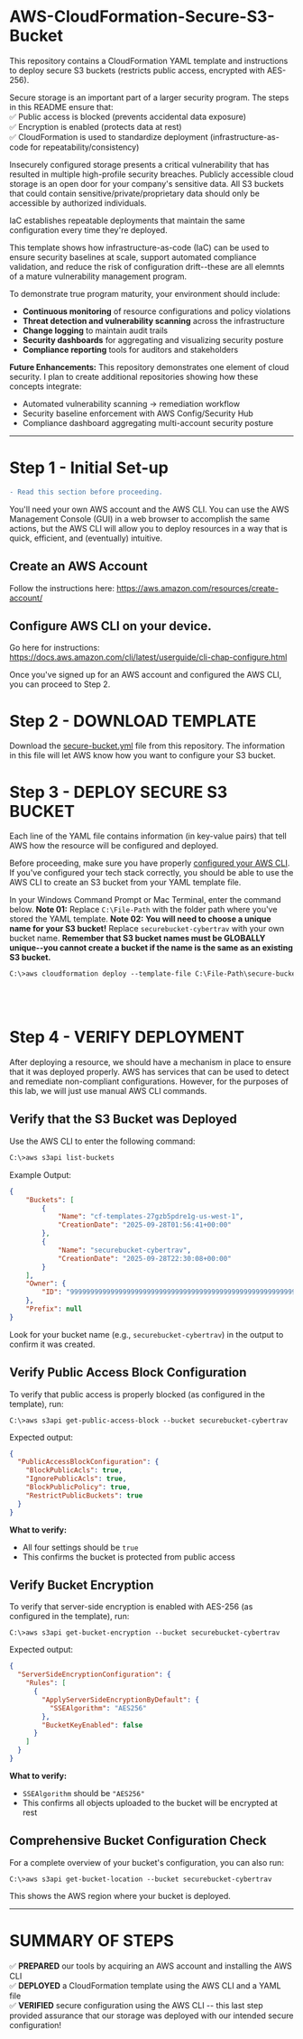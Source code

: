 # AWS-CloudFormation-Secure-S3-Bucket
This repository contains a CloudFormation YAML template and instructions to deploy secure S3 buckets (restricts public access, encrypted with AES-256).

Secure storage is an important part of a larger security program. The steps in this README ensure that:<br/>
✅ Public access is blocked (prevents accidental data exposure)  
✅ Encryption is enabled (protects data at rest)  
✅ CloudFormation is used to standardize deployment (infrastructure-as-code for repeatability/consistency)

Insecurely configured storage presents a critical vulnerability that has resulted in multiple high-profile security breaches. Publicly accessible cloud storage is an open door for your company's sensitive data. All S3 buckets that could contain sensitive/private/proprietary data should only be accessible by authorized individuals.

IaC establishes repeatable deployments that maintain the same configuration every time they're deployed.

This template shows how infrastructure-as-code (IaC) can be used to ensure security baselines at scale, support automated compliance validation, and reduce the risk of configuration drift--these are all elemnts of a mature vulnerability management program. 

To demonstrate true program maturity, your environment should include:
- **Continuous monitoring** of resource configurations and policy violations
- **Threat detection and vulnerability scanning** across the infrastructure
- **Change logging** to maintain audit trails
- **Security dashboards** for aggregating and visualizing security posture
- **Compliance reporting** tools for auditors and stakeholders

**Future Enhancements:**
This repository demonstrates one element of cloud security. I plan to create additional repositories showing how these concepts integrate:
- Automated vulnerability scanning → remediation workflow
- Security baseline enforcement with AWS Config/Security Hub
- Compliance dashboard aggregating multi-account security posture

---

# Step 1 - Initial Set-up

```diff
- Read this section before proceeding.
```

You'll need your own AWS account and the AWS CLI. You can use the AWS Management Console (GUI) in a web browser to accomplish the same actions, but the AWS CLI will allow you to deploy resources in a way that is quick, efficient, and (eventually) intuitive.

## Create an AWS Account
Follow the instructions here: https://aws.amazon.com/resources/create-account/

## Configure AWS CLI on your device.
Go here for instructions: https://docs.aws.amazon.com/cli/latest/userguide/cli-chap-configure.html

Once you've signed up for an AWS account and configured the AWS CLI, you can proceed to Step 2.

# Step 2 - DOWNLOAD TEMPLATE
Download the [secure-bucket.yml](https://github.com/TravDunc/AWS-CloudFormation-Secure-S3-Bucket/blob/main/secure-bucket.yml) file from this repository.
The information in this file will let AWS know how you want to configure your S3 bucket.

# Step 3 - DEPLOY SECURE S3 BUCKET
Each line of the YAML file contains information (in key-value pairs) that tell AWS how the resource will be configured and deployed.

Before proceeding, make sure you have properly [configured your AWS CLI](https://docs.aws.amazon.com/cli/latest/userguide/cli-chap-configure.html). If you've configured your tech stack correctly, you should be able to use the AWS CLI to create an S3 bucket from your YAML template file.

In your Windows Command Prompt or Mac Terminal, enter the command below.
**Note 01:** Replace `C:\File-Path` with the folder path where you've stored the YAML template.
**Note 02:** **You will need to choose a unique name for your S3 bucket!** Replace `securebucket-cybertrav` with your own bucket name. **Remember that S3 bucket names must be GLOBALLY unique--you cannot create a bucket if the name is the same as an existing S3 bucket.**

```diff
C:\>aws cloudformation deploy --template-file C:\File-Path\secure-bucket.yml --stack-name my-secure-bucket-stack --capabilities CAPABILITY_NAMED_IAM
```

<br/>
<br/>

# Step 4 - VERIFY DEPLOYMENT
After deploying a resource, we should have a mechanism in place to ensure that it was deployed properly. AWS has services that can be used to detect and remediate non-compliant configurations. However, for the purposes of this lab, we will just use manual AWS CLI commands. 

## Verify that the S3 Bucket was Deployed

Use the AWS CLI to enter the following command:

```diff
C:\>aws s3api list-buckets
```

Example Output:
```json
{
    "Buckets": [
        {
            "Name": "cf-templates-27gzb5pdre1g-us-west-1",
            "CreationDate": "2025-09-28T01:56:41+00:00"
        },
        {
            "Name": "securebucket-cybertrav",
            "CreationDate": "2025-09-28T22:30:08+00:00"
        }
    ],
    "Owner": {
        "ID": "9999999999999999999999999999999999999999999999999999999999999999"
    },
    "Prefix": null
}
```

Look for your bucket name (e.g., `securebucket-cybertrav`) in the output to confirm it was created.

## Verify Public Access Block Configuration
To verify that public access is properly blocked (as configured in the template), run:

```
C:\>aws s3api get-public-access-block --bucket securebucket-cybertrav
```

Expected output:
```json
{
  "PublicAccessBlockConfiguration": {
    "BlockPublicAcls": true,
    "IgnorePublicAcls": true,
    "BlockPublicPolicy": true,
    "RestrictPublicBuckets": true
  }
}
```

**What to verify:**
- All four settings should be `true`
- This confirms the bucket is protected from public access

## Verify Bucket Encryption
To verify that server-side encryption is enabled with AES-256 (as configured in the template), run:

```
C:\>aws s3api get-bucket-encryption --bucket securebucket-cybertrav
```

Expected output:
```json
{
  "ServerSideEncryptionConfiguration": {
    "Rules": [
      {
        "ApplyServerSideEncryptionByDefault": {
          "SSEAlgorithm": "AES256"
        },
        "BucketKeyEnabled": false
      }
    ]
  }
}
```

**What to verify:**
- `SSEAlgorithm` should be `"AES256"`
- This confirms all objects uploaded to the bucket will be encrypted at rest

## Comprehensive Bucket Configuration Check
For a complete overview of your bucket's configuration, you can also run:

```
C:\>aws s3api get-bucket-location --bucket securebucket-cybertrav
```

This shows the AWS region where your bucket is deployed.

---

# SUMMARY OF STEPS<br/>
✅ **PREPARED** our tools by acquiring an AWS account and installing the AWS CLI<br/>
✅ **DEPLOYED** a CloudFormation template using the AWS CLI and a YAML file<br/>
✅ **VERIFIED** secure configuration using the AWS CLI -- this last step provided assurance that our storage was deployed with our intended secure configuration!

